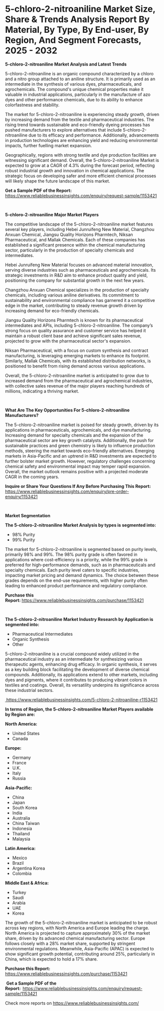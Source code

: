 <p><h1>5-chloro-2-nitroaniline Market Size, Share & Trends Analysis Report By Material, By Type, By End-user, By Region, And Segment Forecasts, 2025 - 2032</h1></p><p><strong>5-chloro-2-nitroaniline Market Analysis and Latest Trends</strong></p>
<p><p>5-chloro-2-nitroaniline is an organic compound characterized by a chloro and a nitro group attached to an aniline structure. It is primarily used as an intermediate in the synthesis of various dyes, pharmaceuticals, and agrochemicals. The compound's unique chemical properties make it valuable in industrial applications, particularly in the manufacture of azo dyes and other performance chemicals, due to its ability to enhance colorfastness and stability.</p><p>The market for 5-chloro-2-nitroaniline is experiencing steady growth, driven by increasing demand from the textile and pharmaceutical industries. The rising trend towards sustainable and eco-friendly dyeing processes has pushed manufacturers to explore alternatives that include 5-chloro-2-nitroaniline due to its efficacy and performance. Additionally, advancements in production technologies are enhancing yield and reducing environmental impacts, further fuelling market expansion.</p><p>Geographically, regions with strong textile and dye production facilities are witnessing significant demand. Overall, the 5-chloro-2-nitroaniline Market is expected to grow at a CAGR of 4.3% during the forecast period, reflecting robust industrial growth and innovation in chemical applications. The strategic focus on developing safer and more efficient chemical processes will likely shape the future landscape of this market.</p></p>
<p><strong>Get a Sample PDF of the Report:&nbsp;</strong> <a href="https://www.reliablebusinessinsights.com/enquiry/request-sample/1153421?utm_campaign=2214&utm_medium=2&utm_source=Github&utm_content=ia&utm_term=05022025&utm_id=5-chloro-2-nitroaniline">https://www.reliablebusinessinsights.com/enquiry/request-sample/1153421</a></p>
<p>&nbsp;</p>
<p><strong>5-chloro-2-nitroaniline Major Market Players</strong></p>
<p><p>The competitive landscape of the 5-chloro-2-nitroaniline market features several key players, including Hebei Junruifeng New Material, Changzhou Anxuan Chemical, Jiangsu Quality Horizons Pharmtech, Niksan Pharmaceutical, and Mallak Chemicals. Each of these companies has established a significant presence within the chemical manufacturing sector, particularly in the production of specialty chemicals and intermediates.</p><p>Hebei Junruifeng New Material focuses on advanced material innovation, serving diverse industries such as pharmaceuticals and agrochemicals. Its strategic investments in R&D aim to enhance product quality and yield, positioning the company for substantial growth in the next few years.</p><p>Changzhou Anxuan Chemical specializes in the production of specialty chemicals, including various aniline derivatives. Its commitment to sustainability and environmental compliance has garnered it a competitive edge in the market, contributing to steady revenue growth driven by increasing demand for eco-friendly chemicals.</p><p>Jiangsu Quality Horizons Pharmtech is known for its pharmaceutical intermediates and APIs, including 5-chloro-2-nitroaniline. The company’s strong focus on quality assurance and customer service has helped it maintain a robust client base and achieve significant sales revenue, projected to grow with the pharmaceutical sector's expansion.</p><p>Niksan Pharmaceutical, with a focus on custom synthesis and contract manufacturing, is leveraging emerging markets to enhance its footprint. Similarly, Mallak Chemicals, with its established distribution networks, is positioned to benefit from rising demand across various applications.</p><p>Overall, the 5-chloro-2-nitroaniline market is anticipated to grow due to increased demand from the pharmaceutical and agrochemical industries, with collective sales revenue of the major players reaching hundreds of millions, indicating a thriving market. </p></p>
<p>&nbsp;</p>
<p><strong>What Are The Key Opportunities For 5-chloro-2-nitroaniline Manufacturers?</strong></p>
<p><p>The 5-chloro-2-nitroaniline market is poised for steady growth, driven by its applications in pharmaceuticals, agrochemicals, and dye manufacturing. Increasing demand for specialty chemicals and the expansion of the pharmaceutical sector are key growth catalysts. Additionally, the push for sustainable practices and green chemistry is likely to influence production methods, steering the market towards eco-friendly alternatives. Emerging markets in Asia-Pacific and an uptrend in R&D investments are expected to further bolster market growth. However, regulatory challenges concerning chemical safety and environmental impact may temper rapid expansion. Overall, the market outlook remains positive with a projected moderate CAGR in the coming years.</p></p>
<p><strong>Inquire or Share Your Questions If Any Before Purchasing This Report:</strong> <a href="https://www.reliablebusinessinsights.com/enquiry/pre-order-enquiry/1153421?utm_campaign=2214&utm_medium=2&utm_source=Github&utm_content=ia&utm_term=05022025&utm_id=5-chloro-2-nitroaniline">https://www.reliablebusinessinsights.com/enquiry/pre-order-enquiry/1153421</a></p>
<p>&nbsp;</p>
<p><strong>Market Segmentation</strong></p>
<p><strong>The 5-chloro-2-nitroaniline Market Analysis by types is segmented into:</strong></p>
<p><ul><li>98% Purity</li><li>99% Purity</li></ul></p>
<p><p>The market for 5-chloro-2-nitroaniline is segmented based on purity levels, primarily 98% and 99%. The 98% purity grade is often favored in applications where cost-efficiency is a priority, while the 99% grade is preferred for high-performance demands, such as in pharmaceuticals and specialty chemicals. Each purity level caters to specific industries, impacting market pricing and demand dynamics. The choice between these grades depends on the end-use requirements, with higher purity often leading to enhanced product performance and regulatory compliance.</p></p>
<p><strong>Purchase this Report:&nbsp;</strong><a href="https://www.reliablebusinessinsights.com/purchase/1153421?utm_campaign=2214&utm_medium=2&utm_source=Github&utm_content=ia&utm_term=05022025&utm_id=5-chloro-2-nitroaniline">https://www.reliablebusinessinsights.com/purchase/1153421</a></p>
<p>&nbsp;</p>
<p><strong>The 5-chloro-2-nitroaniline Market Industry Research by Application is segmented into:</strong></p>
<p><ul><li>Pharmaceutical Intermediates</li><li>Organic Synthesis</li><li>Other</li></ul></p>
<p><p>5-chloro-2-nitroaniline is a crucial compound widely utilized in the pharmaceutical industry as an intermediate for synthesizing various therapeutic agents, enhancing drug efficacy. In organic synthesis, it serves as a key building block facilitating the development of diverse chemical compounds. Additionally, its applications extend to other markets, including dyes and pigments, where it contributes to producing vibrant colors in textiles and coatings. Overall, its versatility underpins its significance across these industrial sectors.</p></p>
<p><a href="https://www.reliablebusinessinsights.com/5-chloro-2-nitroaniline-r1153421?utm_campaign=2214&utm_medium=2&utm_source=Github&utm_content=ia&utm_term=05022025&utm_id=5-chloro-2-nitroaniline">&nbsp;https://www.reliablebusinessinsights.com/5-chloro-2-nitroaniline-r1153421</a></p>
<p><strong>In terms of Region, the 5-chloro-2-nitroaniline Market Players available by Region are:</strong></p>
<p>
    <p> <strong> North America: </strong>
        <ul>
            <li>United States</li>
            <li>Canada</li>
        </ul>
        </p> 
    <p> <strong> Europe: </strong>
        <ul>
            <li>Germany</li>
            <li>France</li>
            <li>U.K.</li>
            <li>Italy</li>
            <li>Russia</li>
        </ul>
        </p> 
    <p> <strong> Asia-Pacific: </strong>
        <ul>
            <li>China</li>
            <li>Japan</li>
            <li>South Korea</li>
            <li>India</li>
            <li>Australia</li>
            <li>China Taiwan</li>
            <li>Indonesia</li>
            <li>Thailand</li>
            <li>Malaysia</li>
        </ul>
        </p> 
    <p> <strong> Latin America: </strong>
        <ul>
            <li>Mexico</li>
            <li>Brazil</li>
            <li>Argentina Korea</li>
            <li>Colombia</li>
        </ul>
        </p> 
    <p> <strong> Middle East & Africa: </strong>
        <ul>
            <li>Turkey</li>
            <li>Saudi</li>
            <li>Arabia</li>
            <li>UAE</li>
            <li>Korea</li>
        </ul>
    </p>
    </p>
<p><p>The growth of the 5-chloro-2-nitroaniline market is anticipated to be robust across key regions, with North America and Europe leading the charge. North America is projected to capture approximately 30% of the market share, driven by its advanced chemical manufacturing sector. Europe follows closely with a 28% market share, supported by stringent environmental regulations. Meanwhile, Asia-Pacific (APAC) is expected to show significant growth potential, contributing around 25%, particularly in China, which is expected to hold a 17% share.</p></p>
<p><strong>Purchase this Report: </strong><a href="https://www.reliablebusinessinsights.com/purchase/1153421?utm_campaign=2214&utm_medium=2&utm_source=Github&utm_content=ia&utm_term=05022025&utm_id=5-chloro-2-nitroaniline">https://www.reliablebusinessinsights.com/purchase/1153421</a></p>
<p>&nbsp;<strong>Get a Sample PDF of the Report:&nbsp;&nbsp;</strong><a href="https://www.reliablebusinessinsights.com/enquiry/request-sample/1153421?utm_campaign=2214&utm_medium=2&utm_source=Github&utm_content=ia&utm_term=05022025&utm_id=5-chloro-2-nitroaniline">https://www.reliablebusinessinsights.com/enquiry/request-sample/1153421</a></p>
<p><strong></strong></p>
<p>Check more reports on <a href="https://www.reliablebusinessinsights.com/?utm_campaign=2214&utm_medium=2&utm_source=Github&utm_content=ia&utm_term=05022025&utm_id=5-chloro-2-nitroaniline">https://www.reliablebusinessinsights.com/</a></p>